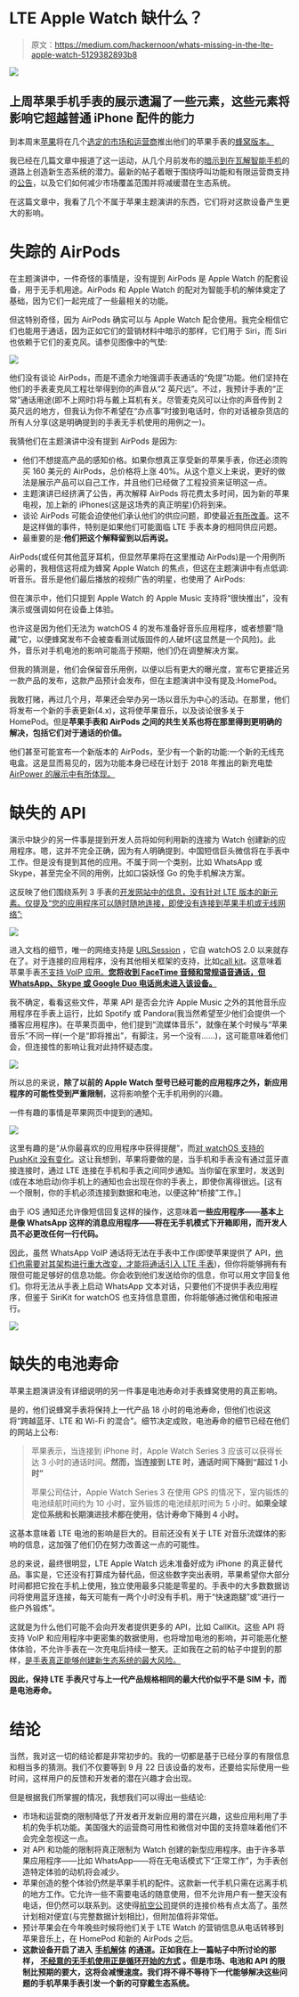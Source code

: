 # LTE Apple Watch 缺什么？

> 原文：<https://medium.com/hackernoon/whats-missing-in-the-lte-apple-watch-5129382893b8>

![](img/44bc721a2eac60e3aa72bc4c1adad8f6.png)

## 上周苹果手机手表的展示遗漏了一些元素，这些元素将影响它超越普通 iPhone 配件的能力

到本周末[苹果](https://hackernoon.com/tagged/apple)将在几个[选定的市场和运营商](https://www.google.es/url?sa=t&rct=j&q=&esrc=s&source=web&cd=4&cad=rja&uact=8&ved=0ahUKEwiqzfyEmKfWAhUHM8AKHSrqCaQQFgg6MAM&url=https%3A%2F%2Fwww.apple.com%2Fwatch%2Fcellular%2F&usg=AFQjCNFQ9GEhos1eR2RsXwz2PIvyNMfWdQ)推出他们的苹果手表的[蜂窝版本。](https://www.apple.com/newsroom/2017/09/apple-watch-series-3-features-built-in-cellular-and-more/)

我已经在几篇文章中报道了这一运动，从几个月前发布的[暗示到](/@jorge.serna/wwdc-2017-social-comms-2-watchos-4-and-the-smartphone-disintegration-340050269251)[在](https://hackernoon.com/the-lte-apple-watch-virtuous-cycle-for-a-new-ecosystem-a9211c608f54)[瓦解智能手机](/@jorge.serna/apple-airpods-and-the-disintegration-of-the-smartphone-cb8e29efc8e3)的道路上创造新生态系统的潜力。最新的帖子着眼于围绕呼叫功能和有限运营商支持的[公告](https://hackernoon.com/so-in-the-end-the-lte-apple-watch-is-about-calls-29dcdf59be0a)，以及它们如何减少市场覆盖范围并将减缓潜在生态系统。

在这篇文章中，我看了几个不属于苹果主题演讲的东西，它们将对这款设备产生更大的影响。

# 失踪的 AirPods

在主题演讲中，一件奇怪的事情是，没有提到 AirPods 是 Apple Watch 的配套设备，用于无手机用途。AirPods 和 Apple Watch 的配对为智能手机的解体奠定了基础，因为它们一起完成了一些最相关的功能。

但这特别奇怪，因为 AirPods 确实可以与 Apple Watch 配合使用。我完全相信它们也能用于通话，因为正如它们的营销材料中暗示的那样，它们用于 Siri，而 Siri 也依赖于它们的麦克风。请参见图像中的气垫:

![](img/ac45c80551a3851058246ea87c1c7580.png)

他们没有谈论 AirPods，而是不遗余力地强调手表通话的“免提”功能。他们坚持在他们的手表麦克风工程壮举得到你的声音从“2 英尺远”。不过，我预计手表的“正常”通话用途(即不上网时)将与戴上耳机有关。尽管麦克风可以让你的声音传到 2 英尺远的地方，但我认为你不希望在“办点事”时接到电话时，你的对话被杂货店的所有人分享(这是明确提到的手表无手机使用的用例之一)。

我猜他们在主题演讲中没有提到 AirPods 是因为:

*   他们不想提高产品的感知价格。如果你想真正享受新的苹果手表，你还必须购买 160 美元的 AirPods，总价格将上涨 40%。从这个意义上来说，更好的做法是展示产品可以自己工作，并且他们已经做了工程投资来证明这一点。
*   主题演讲已经挤满了公告，再次解释 AirPods 将花费太多时间，因为新的苹果电视，加上新的 iPhones(这是这场秀的真正明星)仍将到来。
*   谈论 AirPods 可能会迫使他们承认他们的供应问题，即使最近[有所改善](https://www.macrumors.com/2017/08/04/airpods-4-week-shipping/)。这不是这样做的事件，特别是如果他们可能面临 LTE 手表本身的相同供应问题。
*   最重要的是:**他们把这个解释留到以后再说。**

AirPods(或任何其他蓝牙耳机，但显然苹果将在这里推动 AirPods)是一个用例所必需的，我相信这将成为蜂窝 Apple Watch 的焦点，但这在主题演讲中有点低调:听音乐。音乐是他们最后播放的视频广告的明星，也使用了 AirPods:

但在演示中，他们只提到 Apple Watch 的 Apple Music 支持将“很快推出”，没有演示或强调如何在设备上体验。

也许这是因为他们无法为 watchOS 4 的发布准备好音乐应用程序，或者想要“隐藏”它，以便蜂窝发布不会被查看测试版固件的人破坏(这显然是一个风险)。此外，音乐对手机电池的影响可能高于预期，他们仍在调整解决方案。

但我的猜测是，他们会保留音乐用例，以便以后有更大的曝光度，宣布它更接近另一款产品的发布，这款产品预计会发布，但在主题演讲中没有提及:HomePod。

我敢打赌，再过几个月，苹果还会举办另一场以音乐为中心的活动。在那里，他们将发布一个新的手表更新(4.x)，这将使苹果音乐，以及谈论很多关于 HomePod。但是**苹果手表和 AirPods 之间的共生关系也将在那里得到更明确的解决，包括它们对于通话的价值。**

他们甚至可能宣布一个新版本的 AirPods，至少有一个新的功能:一个新的无线充电盒。这是显而易见的，因为功能本身已经在计划于 2018 年推出的新充电垫 [AirPower 的展示中有所体现。](https://techcrunch.com/2017/09/12/apple-reveals-airpower-wireless-charging-pad-coming-in-2018/)

# 缺失的 API

演示中缺少的另一件事是提到开发人员将如何利用新的连接为 Watch 创建新的应用程序。嗯，这并不完全正确，因为有人明确提到，中国短信巨头微信将在手表中工作。但是没有提到其他的应用。不属于同一个类别，比如 WhatsApp 或 Skype，甚至完全不同的用例，比如口袋妖怪 Go 的免手机解决方案。

这反映了他们围绕系列 3 手表的[开发网站中的信息，没有针对 LTE 版本的新元素。仅提及“您的应用程序可以随时随地连接，即使没有连接到苹果手机或无线网络”:](https://developer.apple.com/watchos/)

![](img/b9e13b9a39945194727bc9d82872e59b.png)

进入文档的细节，唯一的网络支持是 [URLSession](https://developer.apple.com/documentation/foundation/urlsession) ，它自 watchOS 2.0 以来就存在了。对于连接的应用程序，没有其他相关框架的支持，比如[call kit](/@jorge.serna/vowifi-vs-callkit-comparing-calling-experiences-in-iphone-fd12b75d686b)。这意味着苹果手表[不支持 VoIP 应用。**您将收到 FaceTime 音频和常规语音通话，但 WhatsApp、Skype 或 Google Duo 电话尚未进入该设备。**](https://hackernoon.com/tagged/watch)

我不确定，看看这些文件，苹果 API 是否会允许 Apple Music 之外的其他音乐应用程序在手表上运行，比如 Spotify 或 Pandora(我当然希望至少他们会提供一个播客应用程序)。在苹果页面中，他们提到“流媒体音乐”，就像在某个时候与“苹果音乐”不同一样(一个是“即将推出”，有脚注，另一个没有……)，这可能意味着他们会，但连接性的影响让我对此持怀疑态度。

![](img/ae49a38e02ff9b1c3b6e31e9e2a522e8.png)

所以总的来说，**除了以前的 Apple Watch 型号已经可能的应用程序之外，新应用程序的可能性受到严重限制**，这将影响整个无手机用例的兴趣。

一件有趣的事情是苹果网页中提到的通知。

![](img/e26637b4657fc42b53598a9c9f08a05d.png)

这里有趣的是“从你最喜欢的应用程序中获得提醒”，而[对 watchOS 支持的 PushKit 没有变化](https://developer.apple.com/documentation/pushkit)。这让我想到，苹果将要做的是，当手机和手表没有通过蓝牙直接连接时，通过 LTE 连接在手机和手表之间同步通知。当你留在家里时，发送到(或在本地启动)你手机上的通知也会出现在你的手表上，即使你离得很远。[这有一个限制，你的手机必须连接到数据和电池，以便这种“桥接”工作。]

由于 iOS 通知还允许像短信回复这样的操作，这意味着**一些应用程序——基本上是像 WhatsApp 这样的消息应用程序——将在无手机模式下开箱即用，而开发人员不必更改任何一行代码。**

因此，虽然 WhatsApp VoIP 通话将无法在手表中工作(即使苹果提供了 API，[他们也需要对其架构进行重大改变，才能将通话引入 LTE 手表](https://hackernoon.com/i-s-multidevice-the-achilles-heel-for-whatsapp-1ac91c3edf07))，但你将能够拥有有限但可能足够好的信息功能。你会收到他们发送给你的信息，你可以用文字回复他们。你将无法从手表上启动 WhatsApp 文本对话，只要他们不提供手表应用程序，但鉴于 SiriKit for watchOS 也支持信息意图，你将能够通过微信和电报进行。

![](img/ab9c3b596041d9ce2b6d61e8ca10bdb8.png)

# 缺失的电池寿命

苹果主题演讲没有详细说明的另一件事是电池寿命对手表蜂窝使用的真正影响。

是的，他们说蜂窝手表将保持上一代产品 18 小时的电池寿命，但他们也说这将“跨越蓝牙、LTE 和 Wi-Fi 的混合”。细节决定成败，电池寿命的细节已经在他们的网站上公布:

> 苹果表示，当连接到 iPhone 时，Apple Watch Series 3 应该可以获得长达 3 小时的通话时间。**然而，当连接到 LTE 时，通话时间下降到“超过 1 小时”**
> 
> 苹果公司估计，Apple Watch Series 3 在使用 GPS 的情况下，室内锻炼的电池续航时间约为 10 小时，室外锻炼的电池续航时间为 5 小时。**如果全球定位系统和长期演进技术都在使用，估计寿命下降到 4 小时。**

这基本意味着 LTE 电池的影响是巨大的。目前还没有关于 LTE 对音乐流媒体的影响的信息，这加强了他们仍在努力改善这一点的可能性。

总的来说，最终很明显，LTE Apple Watch 远未准备好成为 iPhone 的真正替代品。事实是，它还没有打算成为替代品，但这些数字突出表明，苹果希望你大部分时间都把它拴在手机上使用，独立使用最多只能是零星的。手表中的大多数数据访问将使用蓝牙连接，每天可能有一两个小时没有手机，用于“快速跑腿”或“进行一些户外锻炼”。

这就是为什么他们可能不会向开发者提供更多的 API，比如 CallKit。这些 API 将支持 VoIP 和应用程序中更密集的数据使用，也将增加电池的影响，并可能恶化整体体验，不允许手表在一次充电后持续一整天。正如我在之前的帖子中提到的那样，[是手表真正能够创建新生态系统的最大风险。](https://hackernoon.com/the-lte-apple-watch-new-value-and-new-applications-fcbf8cfc77c5)

**因此，保持 LTE 手表尺寸与上一代产品规格相同的最大代价似乎不是 SIM 卡，而是电池寿命。**

# 结论

当然，我对这一切的结论都是非常初步的。我的一切都是基于已经分享的有限信息和相当多的猜测。我们不仅要等到 9 月 22 日该设备的发布，还要给实际使用一些时间，这样用户的反馈和开发者的潜在兴趣才会出现。

但是根据我们所掌握的情况，我想我们可以得出一些结论:

*   市场和运营商的限制降低了开发者开发新应用的潜在兴趣，这些应用利用了手机的免手机功能。美国强大的运营商可用性和微信对中国的支持意味着他们不会完全忽视这一点。
*   对 API 和功能的限制将真正限制为 Watch 创建的新型应用程序。由于许多苹果应用程序——比如 WhatsApp——将在无电话模式下“正常工作”，为手表创造特定体验的动机将会减少。
*   苹果创造的整个体验仍然是苹果手机的配件。这款新一代手机只需在远离手机的地方工作。它允许一些不需要电话的随意使用，但不允许用户有一整天没有电话，但仍然可以联系到。这使得[航空公司](https://9to5mac.com/2017/09/12/att-verizon-sprint-and-t-mobile-to-support-cellular-apple-watch-series-3/)提供的连接价格有点太高了。虽然计划相对便宜(与完整数据计划相比)，但附加值将非常低。
*   预计苹果会在今年晚些时候将他们关于 LTE Watch 的营销信息从电话转移到苹果音乐上，在 HomePod 和新的 AirPods 之后。
*   **这款设备开启了进入** [**手机解体**](/@jorge.serna/apple-airpods-and-the-disintegration-of-the-smartphone-cb8e29efc8e3) **的通道。正如我在上一篇帖子中所讨论的那样，** [**不经意的无手机使用正是循环开始的方式**](https://hackernoon.com/the-lte-apple-watch-virtuous-cycle-for-a-new-ecosystem-a9211c608f54) **。但是市场、电池和 API 的限制比预期的要大，这将会减慢速度。我们将不得不等待下一代能够解决这些问题的手机苹果手表引发一个新的可穿戴生态系统。**